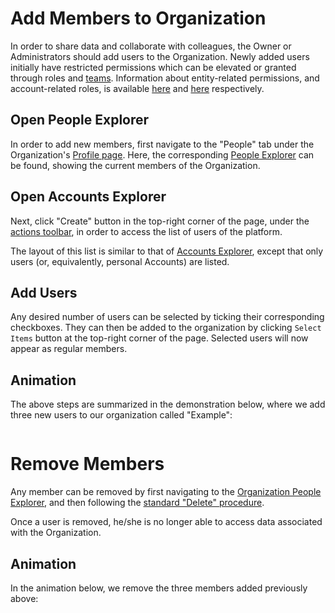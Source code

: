 # Add Members to Organization

In order to share data and collaborate with colleagues, the Owner or Administrators should add users to the Organization. Newly added users initially have restricted permissions which can be elevated or granted through roles and [teams](../../organizations/teams.md). Information about entity-related permissions, and account-related roles, is available [here](/entities-general/permissions.md) and [here](/collaboration/organizations/roles.md) respectively.

## Open People Explorer

In order to add new members, first navigate to the "People" tab <i class="zmdi zmdi-account zmdi-hc-border"></i> under the Organization's  [Profile page](/accounts/ui/profile-page.md). Here, the corresponding [People Explorer](../../ui/people-explorer.md) can be found, showing the current members of the Organization. 

## Open Accounts Explorer

Next, click "Create" button  <i class="zmdi zmdi-plus-circle zmdi-hc-border"></i> in the top-right corner of the page, under the [actions toolbar](/entities-general/ui/explorer.md#actions-toolbar), in order to access the list of users of the platform. 

The layout of this list is similar to that of [Accounts Explorer](/accounts/ui/explorer.md), except that only users (or, equivalently, personal Accounts) are listed. 

## Add Users 

Any desired number of users can be selected by ticking their corresponding checkboxes. They can then be added to the organization by clicking `Select Items` button <i class="zmdi zmdi-collection-plus zmdi-hc-border"></i> at the top-right corner of the page. Selected users will now appear as regular members.

## Animation

The above steps  are summarized in the demonstration below, where we add three new users to our organization called "Example":

<img data-gifffer="/images/organization-add-user.gif">

# Remove Members 

Any member can be removed by first navigating to the [Organization People Explorer](../../ui/people-explorer.md), and then following the [standard "Delete" procedure](/entities-general/actions/delete.md). 

Once a user is removed, he/she is no longer able to access data associated with the Organization.

## Animation

In the animation below, we remove the three members added previously above: 

<img data-gifffer="/images/organization-remove-user.gif">
